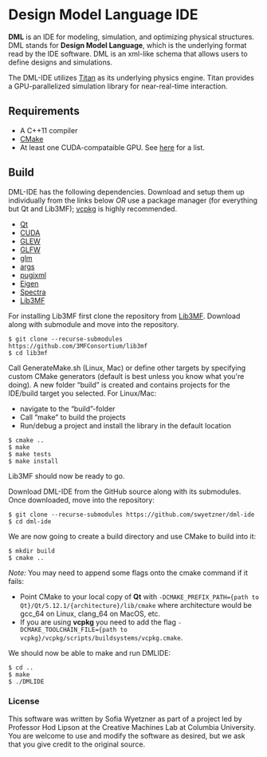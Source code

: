 # Design Model Language IDE
**DML** is an IDE for modeling, simulation, and optimizing physical structures. DML stands for **Design Model Language**, which is the underlying format read by the IDE software. DML is an xml-like schema that allows users to define designs and simulations.

The DML-IDE utilizes [Titan](https://github.com/swyetzner/Titan) as its underlying physics engine. Titan provides a GPU-parallelized simulation library for near-real-time interaction.

## Requirements
* A C++11 compiler
* [CMake](https://cmake.org/)
* At least one CUDA-compataible GPU. See [here](https://developer.nvidia.com/cuda-gpus) for a list.

## Build
DML-IDE has the following dependencies. Download and setup them up individually from the links below *OR* use a package manager (for everything but Qt and Lib3MF); [vcpkg](https://docs.microsoft.com/en-us/cpp/build/vcpkg?view=vs-2019) is highly recommended.
* [Qt](https://www.qt.io/download)
* [CUDA](https://developer.nvidia.com/cuda-toolkit)
* [GLEW](http://glew.sourceforge.net/)
* [GLFW](https://www.glfw.org/)
* [glm](https://github.com/g-truc/glm)
* [args](https://taywee.github.io/args/)
* [pugixml](https://github.com/zeux/pugixml)
* [Eigen](http://eigen.tuxfamily.org)
* [Spectra](https://github.com/yixuan/spectra)
* [Lib3MF](https://github.com/3MFConsortium/lib3mf)

For installing Lib3MF first clone the repository from [Lib3MF](https://github.com/3MFConsortium/lib3mf). Download along with submodule and move into the repository.
````
$ git clone --recurse-submodules https://github.com/3MFConsortium/lib3mf
$ cd lib3mf
````
Call GenerateMake.sh (Linux, Mac) or define other targets by specifying custom CMake generators (default is best unless you know what you're doing).
A new folder “build” is created and contains projects for the IDE/build target you selected.
For Linux/Mac:
  * navigate to the “build”-folder
  * Call “make” to build the projects
  * Run/debug a project and install the library in the default location
````
$ cmake ..
$ make
$ make tests
$ make install
````
Lib3MF should now be ready to go. 

Download DML-IDE from the GitHub source along with its submodules. Once downloaded, move into the repository:
````
$ git clone --recurse-submodules https://github.com/swyetzner/dml-ide
$ cd dml-ide
````
We are now going to create a build directory and use CMake to build into it:
````
$ mkdir build
$ cmake ..
````
*Note:* You may need to append some flags onto the cmake command if it fails:
* Point CMake to your local copy of **Qt** with `-DCMAKE_PREFIX_PATH={path to Qt}/Qt/5.12.1/{architecture}/lib/cmake` where architecture would be gcc_64 on Linux, clang_64 on MacOS, etc. 
* If you are using **vcpkg** you need to add the flag `-DCMAKE_TOOLCHAIN_FILE={path to vcpkg}/vcpkg/scripts/buildsystems/vcpkg.cmake`.

We should now be able to make and run DMLIDE:
````
$ cd ..
$ make
$ ./DMLIDE
````

### License
This software was written by Sofia Wyetzner as part of a project led by Professor Hod Lipson at the Creative Machines Lab at Columbia University. You are welcome to use and modify the software as desired, but we ask that you give credit to the original source.
